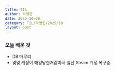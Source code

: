 ```yaml
---
title: TIL
author: 곽영헌
date: 2025-10-08
category: TIL/곽영헌/2025/10
layout: post
---
```


### 오늘 배운 것

- DB 마무리
- 몇몇 계정이 해킹당한거같아서 일단 Steam 계정 복구중
